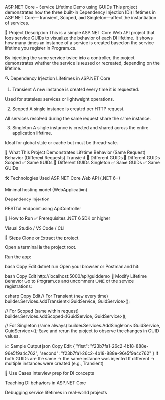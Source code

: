 ASP.NET Core – Service Lifetime Demo using GUIDs
This project demonstrates how the three built-in Dependency Injection (DI) lifetimes in ASP.NET Core—Transient, Scoped, and Singleton—affect the instantiation of services.

📌 Project Description
This is a simple ASP.NET Core Web API project that logs service GUIDs to visualize the behavior of each DI lifetime. It shows how many times an instance of a service is created based on the service lifetime you register in Program.cs.

By injecting the same service twice into a controller, the project demonstrates whether the service is reused or recreated, depending on the lifetime.

🔍 Dependency Injection Lifetimes in ASP.NET Core
1. Transient
A new instance is created every time it is requested.

Used for stateless services or lightweight operations.

2. Scoped
A single instance is created per HTTP request.

All services resolved during the same request share the same instance.

3. Singleton
A single instance is created and shared across the entire application lifetime.

Ideal for global state or cache but must be thread-safe.

🚀 What This Project Demonstrates
Lifetime	Behavior (Same Request)	Behavior (Different Requests)
Transient	🔁 Different GUIDs	🔁 Different GUIDs
Scoped	✅ Same GUIDs	🔁 Different GUIDs
Singleton	✅ Same GUIDs	✅ Same GUIDs

🛠️ Technologies Used
ASP.NET Core Web API (.NET 6+)

Minimal hosting model (WebApplication)

Dependency Injection

RESTful endpoint using ApiController

🧪 How to Run
✅ Prerequisites
.NET 6 SDK or higher

Visual Studio / VS Code / CLI

🔄 Steps
Clone or Extract the project.

Open a terminal in the project root.

Run the app:

bash
Copy
Edit
dotnet run
Open your browser or Postman and hit:

bash
Copy
Edit
http://localhost:5000/api/guiddemo
🔧 Modify Lifetime Behavior
Go to Program.cs and uncomment ONE of the service registrations:

csharp
Copy
Edit
// For Transient (new every time)
builder.Services.AddTransient<IGuidService, GuidService>();

// For Scoped (same within request)
builder.Services.AddScoped<IGuidService, GuidService>();

// For Singleton (same always)
builder.Services.AddSingleton<IGuidService, GuidService>();
Save and rerun the project to observe the changes in GUID values.

📈 Sample Output
json
Copy
Edit
{
  "first": "f23b7fa1-26c2-4b18-888e-96e5f9a4c762",
  "second": "f23b7fa1-26c2-4b18-888e-96e5f9a4c762"
}
If both GUIDs are the same → the same instance was injected
If different → multiple instances were created (e.g., Transient)

📌 Use Cases
Interview prep for DI concepts

Teaching DI behaviors in ASP.NET Core

Debugging service lifetimes in real-world projects
